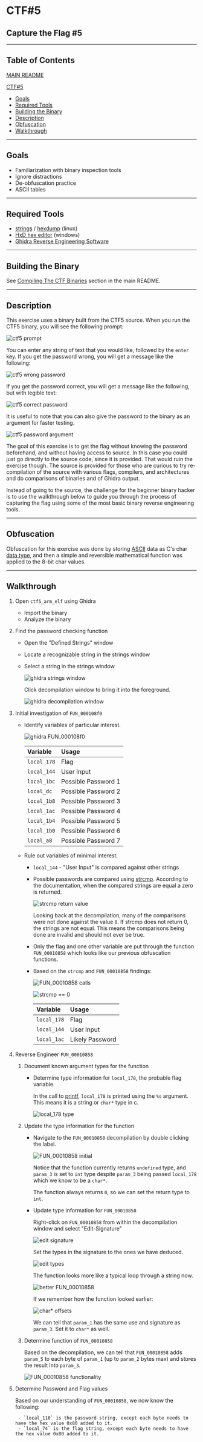 # CTF#5 #

## Capture the Flag #5 ##

---

## Table of Contents ##

[MAIN README](../../README.md)

[CTF#5](#ctf5)

- [Goals](#goals)
- [Required Tools](#required-tools)
- [Building the Binary](#building-the-binary)
- [Description](#description)
- [Obfuscation](#obfuscation)
- [Walkthrough](#walkthrough)

---

## Goals ##

- Familiarization with binary inspection tools
- Ignore distractions
- De-obfuscation practice
- ASCII tables

---

## Required Tools ##

- [strings](https://linux.die.net/man/1/strings) / [hexdump](https://linux.die.net/man/1/hexdump) (linux)
- [HxD hex editor](https://mh-nexus.de/en/hxd/) (windows)
- [Ghidra Reverse Engineering Software](https://ghidra-sre.org/)

---

## Building the Binary ##

See [Compiling The CTF Binaries](../../README.md#Compiling-The-CTF-Binaries) section in the main README.

---

## Description ##

This exercise uses a binary built from the CTF5 source. When you run the CTF5 binary, you will see the following prompt:

![ctf5 prompt](readme_files/ctf5_prompt.png)

You can enter any string of text that you would like, followed by the `enter` key. If you get the password wrong, you will get a message like the following:

![ctf5 wrong password](readme_files/ctf5_wrong_password.gif)

If you get the password correct, you will get a message like the following, but with legible text:

![ctf5 correct password](readme_files/ctf5_correct_password.png)

It is useful to note that you can also give the password to the binary as an argument for faster testing.

![ctf5 password argument](readme_files/ctf5_password_arg.png)

The goal of this exercise is to get the flag without knowing the password beforehand, and without having access to source. In this case you could just go directly to the source code, since it is provided. That would ruin the exercise though. The source is provided for those who are curious to try re-compilation of the source with various flags, compilers, and architectures and do comparisons of binaries and of Ghidra output.

Instead of going to the source, the challenge for the beginner binary hacker is to use the walkthrough below to guide you through the process of capturing the flag using some of the most basic binary reverse engineering tools.

---

## Obfuscation ##

Obfuscation for this exercise was done by storing [ASCII](https://en.wikipedia.org/wiki/ASCII) data as C's char [data type](https://en.wikipedia.org/wiki/C_data_types), and then a simple and reversible mathematical function was applied to the 8-bit char values.

---

## Walkthrough ##

1. Open `ctf5_arm_elf` using Ghidra

    - Import the binary
    - Analyze the binary

2. Find the password checking function

    - Open the "Defined Strings" window
    - Locate a recognizable string in the strings window
    - Select a string in the strings window

        ![ghidra strings window](readme_files/ctf5_ghidra_strings.png)

        Click decompilation window to bring it into the foreground.

        ![ghidra decompilation window](readme_files/ctf5_ghidra_decompilation.png)

3. Initial investigation of `FUN_000108f0`

    - Identify variables of particular interest.

        ![ghidra FUN_000108f0](readme_files/ctf5_ghidra_FUN_000108f0.png)

        | Variable    | Usage               |
        |:------------|:--------------------|
        | `local_178` | Flag                |
        | `local_144` | User Input          |
        | `local_1bc` | Possible Password 1 |
        | `local_dc`  | Possible Password 2 |
        | `local_1b8` | Possible Password 3 |
        | `local_1ac` | Possible Password 4 |
        | `local_1b4` | Possible Password 5 |
        | `local_1b0` | Possible Password 6 |
        | `local_a8`  | Possible Password 7 |

    - Rule out variables of minimal interest.

        - `local_144` - "User Input" is compared against other strings
        - Possible passwords are compared using [strcmp](https://www.cplusplus.com/reference/cstring/strcmp/). According to the documentation, when the compared strings are equal a zero is returned.

            ![strcmp return value](readme_files/ctf5_strcmp.png)

            Looking back at the decompilation, many of the comparisons were not done against the value `0`. If strcmp does not return 0, the strings are not equal. This means the comparisons being done are invalid and should not ever be true.

        - Only the flag and one other variable are put through the function `FUN_00010858` which looks like our previous obfuscation functions.

        - Based on the `strcmp` and `FUN_00010858` findings:

            ![FUN_00010858 calls](readme_files/ctf5_ghidra_FUN_00010858_calls.png)

            ![strcmp == 0](readme_files/ctf5_strcmp_0.png)

            | Variable    | Usage           |
            |:------------|:----------------|
            | `local_178` | Flag            |
            | `local_144` | User Input      |
            | `local_1ac` | Likely Password |

4. Reverse Engineer `FUN_00010858`

    1. Document known argument types for the function

        - Determine type information for `local_178`, the probable flag variable.

            In the call to [printf](https://www.cplusplus.com/reference/cstdio/printf/), `local_178` is printed using the `%s` argument. This means it is a string or `char*` type in c.

            ![local_178 type](readme_files/ctf5_printf_local_178.png)

    2. Update the type information for the function

        - Navigate to the `FUN_00010858` decompilation by double clicking the label.

            ![FUN_00010858 initial](readme_files/ctf5_ghidra_FUN_00010858_initial.png)

            Notice that the function currently returns `undefined` type, and `param_3` is set to `int` type despite `param_3` being passed `local_178` which we know to be a `char*`.

            The function always returns `0`, so we can set the return type to `int`.

        - Update type information for `FUN_00010858`

            Right-click on `FUN_00010858` from within the decompilation window and select "Edit-Signature"

            ![edit signature](readme_files/ctf5_ghidra_FUN_00010858_edit_signature.png)

            Set the types in the signature to the ones we have deduced.

            ![edit types](readme_files/ctf5_ghidra_FUN_00010858_types.png)

            The function looks more like a typical loop through a string now.

            ![better FUN_00010858](readme_files/ctf5_ghidra_FUN_00010858_better.png)

            If we remember how the function looked earlier:

            ![char* offsets](readme_files/ctf5_char_star_offsets.png)

            We can tell that `param_1` has the same use and signature as `param_3`. Set it to `char*` as well.

    3. Determine function of `FUN_00010858`

        Based on the decompilation, we can tell that `FUN_00010858` adds `param_5` to each byte of `param_1` (up to `param_2` bytes max) and stores the result into `param_3`.

        ![`FUN_00010858` functionality](readme_files/ctf5_ghidra_FUN_00010858_function.png)

5. Determine Password and Flag values

    Based on our understanding of `FUN_00010858`, we now know the following:

        - `local_110` is the password string, except each byte needs to have the hex value 0x80 added to it.
        - `local_74` is the flag string, except each byte needs to have the hex value 0x80 added to it.
